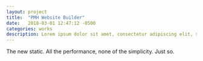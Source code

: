 ```yaml
---
layout: project
title:  "PMH Website Builder"
date:   2018-03-01 12:47:12 -0500
categories: works
description: Lorem ipsum dolor sit amet, consectetur adipiscing elit, sed do eiusmod tempor incididunt ut labore et dolore magna aliqua. Ut enim ad minim veniam, quis nostrud exercitation ullamco laboris nisi ut aliquip ex ea commodo consequat. 
---
```

The new static. All the performance, none of the simplicity. Just so.
